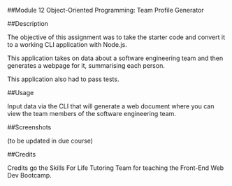 ##Module 12 Object-Oriented Programming: Team Profile Generator

##Description

The objective of this assignment was to take the starter code and convert it to a working CLI application with Node.js.

This application takes on data about a software engineering team and then generates a webpage for it, summarising each person. 

This application also had to pass tests.

##Usage

Input data via the CLI that will generate a web document where you can view the team members of the software engineering team. 

##Screenshots

(to be updated in due course)

##Credits

Credits go the Skills For Life Tutoring Team for teaching the Front-End Web Dev Bootcamp.